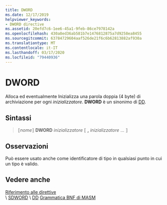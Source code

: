 ```yaml
---
title: DWORD
ms.date: 12/17/2019
helpviewer_keywords:
- DWORD directive
ms.assetid: 20efd7c6-1ee6-45a1-9feb-86ce7978142a
ms.openlocfilehash: 430a8ed36ab581b7e1476812875a7d9258ea8455
ms.sourcegitcommit: 63784729604aaf526de21f6c6b62813882af930a
ms.translationtype: MT
ms.contentlocale: it-IT
ms.lasthandoff: 03/17/2020
ms.locfileid: "79440936"
---
```

# <a name="dword"></a>DWORD

Alloca ed eventualmente Inizializza una parola doppia (4 byte) di archiviazione per ogni *inizializzatore*. **DWORD** è un sinonimo di [DD](dd.md).

## <a name="syntax"></a>Sintassi

> ⟦*nome*⟧ **DWORD** *inizializzatore* ⟦ __,__ *inizializzatore* ... ⟧

## <a name="remarks"></a>Osservazioni

Può essere usato anche come identificatore di tipo in qualsiasi punto in cui un tipo è valido.

## <a name="see-also"></a>Vedere anche

[Riferimento alle direttive](directives-reference.md)\
\ [SDWORD](sdword.md)
\ [DD](dd.md)
[Grammatica BNF di MASM](masm-bnf-grammar.md)
